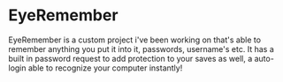 # EyeRemember
EyeRemember is a custom project i've been working on that's able to remember anything you put it into it, passwords, username's etc.
It has a built in password request to add protection to your saves as well, a auto-login able to recognize your computer instantly!
